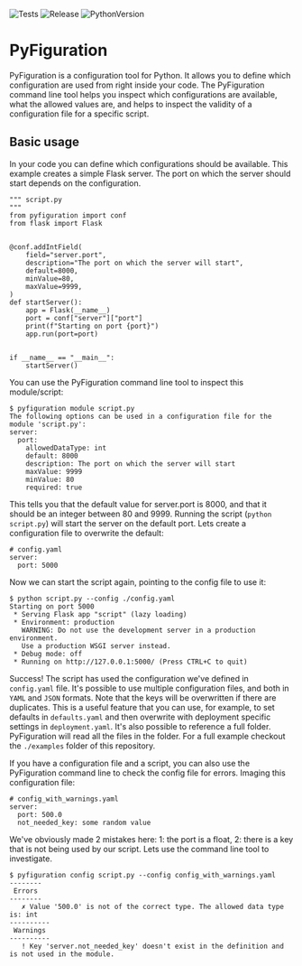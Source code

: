 ![Tests](https://img.shields.io/github/workflow/status/gijswobben/pyfiguration/Python%20test%20package/master?label=Test%20pipeline&logo=github&logoColor=%23FFFFFF&logoColor=%23959da5&style=for-the-badge)
![Release](https://img.shields.io/pypi/v/pyfiguration?color=%233775A9&label=PyPi%20package%20version&logo=PyPi&logoColor=%23959da5&style=for-the-badge)
![PythonVersion](https://img.shields.io/pypi/pyversions/pyfiguration?color=%233775A9&label=Python%20versions&logo=Python&logoColor=%23959da5&style=for-the-badge)

# PyFiguration
PyFiguration is a configuration tool for Python. It allows you to define which configuration are used from right inside your code. The PyFiguration command line tool helps you inspect which configurations are available, what the allowed values are, and helps to inspect the validity of a configuration file for a specific script.

## Basic usage
In your code you can define which configurations should be available. This example creates a simple Flask server. The port on which the server should start depends on the configuration.

```
""" script.py
"""
from pyfiguration import conf
from flask import Flask


@conf.addIntField(
    field="server.port",
    description="The port on which the server will start",
    default=8000,
    minValue=80,
    maxValue=9999,
)
def startServer():
    app = Flask(__name__)
    port = conf["server"]["port"]
    print(f"Starting on port {port}")
    app.run(port=port)


if __name__ == "__main__":
    startServer()

```

You can use the PyFiguration command line tool to inspect this module/script:

```
$ pyfiguration module script.py
The following options can be used in a configuration file for the module 'script.py':
server:
  port:
    allowedDataType: int
    default: 8000
    description: The port on which the server will start
    maxValue: 9999
    minValue: 80
    required: true
```

This tells you that the default value for server.port is 8000, and that it should be an integer between 80 and 9999. Running the script (`python script.py`) will start the server on the default port. Lets create a configuration file to overwrite the default:

```
# config.yaml
server:
  port: 5000
```

Now we can start the script again, pointing to the config file to use it:

```
$ python script.py --config ./config.yaml
Starting on port 5000
 * Serving Flask app "script" (lazy loading)
 * Environment: production
   WARNING: Do not use the development server in a production environment.
   Use a production WSGI server instead.
 * Debug mode: off
 * Running on http://127.0.0.1:5000/ (Press CTRL+C to quit)
```

Success! The script has used the configuration we've defined in `config.yaml` file. It's possible to use multiple configuration files, and both in `YAML` and `JSON` formats. Note that the keys will be overwritten if there are duplicates. This is a useful feature that you can use, for example, to set defaults in `defaults.yaml` and then overwrite with deployment specific settings in `deployment.yaml`. It's also possible to reference a full folder. PyFiguration will read all the files in the folder. For a full example checkout the `./examples` folder of this repository.

If you have a configuration file and a script, you can also use the PyFiguration command line to check the config file for errors. Imaging this configuration file:

```
# config_with_warnings.yaml
server:
  port: 500.0
  not_needed_key: some random value
```

We've obviously made 2 mistakes here: 1: the port is a float, 2: there is a key that is not being used by our script. Lets use the command line tool to investigate.

```
$ pyfiguration config script.py --config config_with_warnings.yaml
--------
 Errors 
--------
   ✗ Value '500.0' is not of the correct type. The allowed data type is: int
----------
 Warnings 
----------
   ! Key 'server.not_needed_key' doesn't exist in the definition and is not used in the module.
```
